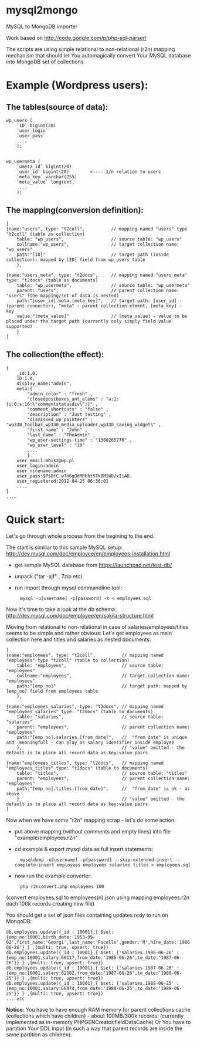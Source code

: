 mysql2mongo
===========

MySQL to MongoDB importer

Work based on http://code.google.com/p/php-sql-parser/


The scripts are using simple relational to non-relational (r2n) mapping mechanism that should let You automagically convert Your MySQL database into MongoDB set of collections.

Example (Wordpress users):
===========

The tables(source of data):
---

	wp_users (
	  	`ID` bigint(20) 
	  	`user_login`
	 	`user_pass`
		....
		);


	wp_usermeta (
	  	`umeta_id` bigint(20)
	  	`user_id` bigint(20)        <---- 1/n relation to users
	  	`meta_key` varchar(255) 
	  	`meta_value` longtext,
		....
		);


The mapping(conversion definition):
---


	[
	{name:"users", type: "t2coll", 			// mapping named "users" type "t2coll" (table as collection)
		table: "wp_users", 					// source table: "wp_users" 
		collname:"wp_users",				// target collection name: "wp_users"
		path:"[ID]"							// target path (inside collection): mapped by [ID] field from wp_users table
		},
											
	{name:"users_meta", type: "t2docs", 	// mapping named "users_meta" type: "t2docs" (table as documents)	
		table: "wp_usermeta",				// source table: "wp_usermeta" 
		parent: "users",					// parent collection name: "users" (the mapping/set of data is nested)
		path:"[user_id].meta.[meta_key]",	// target path: [user_id] - (parent connector), "meta" - parent collection elment, [meta_key] - key 
		value:"[meta_value]"				// [meta_value] - value to be placed under the target path (currently only simply field value supported)
		}
	]
 
 
The collection(the effect):
---
 
	{
		_id:1.0,
		ID:1.0,	
		display_name:"admin",
		meta:{ 
			"admin_color" : "fresh" , 
			"closedpostboxes_ant_elems" : "a:1:{i:0;s:16:\"commentstatusdiv\";}" , 
			"comment_shortcuts" : "false" , 
			"description" : "Just testing" , 
			"dismissed_wp_pointers" : "wp330_toolbar,wp330_media_uploader,wp330_saving_widgets" , 
			"first_name" : "John" , 
			"last_name" : "TheAdmin" , 
			"wp_user-settings-time" : "1360265776" , 
			"wp_user_level" : "10"
			....
			}
		user_email:mbisz@wp.pl
		user_login:admin
		user_nicename:admin
		user_pass:$P$BtC.w7H6gOdMRhht5TkBMIWD/xIiAB.
		user_registered:2012-04-25 06:36:01
		....
	} 
	.... 
 

Quick start:
===========

Let's go through whole process from the begining to the end. 

The start is similiar to this sample MySQL setup:
http://dev.mysql.com/doc/employee/en/employees-installation.html


- get sample MySQL database from https://launchpad.net/test-db/

- unpack ("tar -xjf" , 7zip etc) 

- run import through mysql commandline tool:

		mysql -u[username] -p[password] -t < employees.sql
	
	
Now it's time to take a look at the db schema: http://dev.mysql.com/doc/employee/en/sakila-structure.html
	
	
Moving from relational to non-relational in case of salaries/employees/titles seems to be simple and rather obvious:
Let's get employees as main collection here and titles and salaries as nested documents:

	[
	{name:"employees", type: "t2coll", 			// mapping named "employees" type "t2coll" (table to collection)
		table: "employees", 					// source table: "employees" 
		collname:"employees",					// target collection name: "employees"
		path:"[emp_no]"							// target path: mapped by [emp_no] field from employees table
		},	
		 
	{name:"employees_salaries", type: "t2docs", // mapping named "employees_salaries" type: "t2docs" (table to documents)	
		table: "salaries",						// source table: "salaries" 
		parent: "employees",					// parent collection name: "employees" 
		path:"[emp_no].salaries.[from_date]",	//  "from_date" is unique and  meaningfull - can play as salary identifier inside employee
		}, 										// "value" omitted - the default is to place all record data as key:value pairs
	
	{name:"employees_titles", type: "t2docs", 	// mapping named "employees_titles" type: "t2docs" (table to documents)	
		table: "titles",						// source table: "titles" 
		parent: "employees",					// parent collection name: "employees" 
		path:"[emp_no].titles.[from_date]",		//  "from_date" is ok - as above 
		} 										// "value" omitted - the default is to place all record data as key:value pairs
	]

Now when we have some "r2n" mapping scrap - let's do some action:

- put above mapping (without comments and empty lines) into file "example/employees.r2n"
- cd example & export mysql data as full insert statements:

		mysqldump -u[username] -p[password] --skip-extended-insert --complete-insert employees employees salaries titles > employees.sql
	
- now run the example converter:

		php r2nconvert.php employees 100
	
(convert employees.sql to employees(n).json using mapping employees.r2n each 100k records creating new file)

You should get a set of json files containing updates redy to run on MongoDB:

	db.employees.update({_id : 10001},{ $set: {emp_no:10001,birth_date:'1953-09-02',first_name:'Georgi',last_name:'Facello',gender:'M',hire_date:'1986-06-26'} } ,{multi: true, upsert: true})
	db.employees.update({_id : 10001},{ $set: {'salaries.1986-06-26' : {emp_no:10001,salary:60117,from_date:'1986-06-26',to_date:'1987-06-26'}} } ,{multi: true, upsert: true})
	db.employees.update({_id : 10001},{ $set: {'salaries.1987-06-26' : {emp_no:10001,salary:62102,from_date:'1987-06-26',to_date:'1988-06-25'}} } ,{multi: true, upsert: true})
	db.employees.update({_id : 10001},{ $set: {'salaries.1988-06-25' : {emp_no:10001,salary:66074,from_date:'1988-06-25',to_date:'1989-06-25'}} } ,{multi: true, upsert: true})
	... etc
 	
	
**Notice:** You have to have enough RAM memory for parent collections cache (collections which have children) - about 100MB/300k records. 
(currently implemented as in-memory PHPGENCreator.fieldDataCache)
Or You have to partition Your DDL input (in such a way that parent records are inside the same partition as children).
	
	


